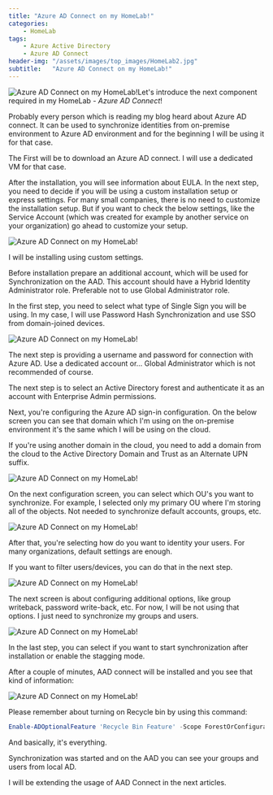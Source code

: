 ```yaml
---
title: "Azure AD Connect on my HomeLab!"
categories:
    - HomeLab
tags:
    - Azure Active Directory
    - Azure AD Connect
header-img: "/assets/images/top_images/HomeLab2.jpg"
subtitle:   "Azure AD Connect on my HomeLab!"
---
```

![Azure AD Connect on my HomeLab!](/assets/images/top_images/HomeLab2.jpg)Let's introduce the next component required in my HomeLab - *Azure AD Connect*!

Probably every person which is reading my blog heard about Azure AD connect. It can be used to synchronize identities from on-premise environment to Azure AD environment and for the beginning I will be using it for that case.

The First will be to download an Azure AD connect. I will use a dedicated VM for that case.

After the installation, you will see information about EULA. In the next step, you need to decide if you will be using a custom installation setup or express settings. For many small companies, there is no need to customize the installation setup. But if you want to check the below settings, like the Service Account (which was created for example by another service on your organization) go ahead to customize your setup.

![Azure AD Connect on my HomeLab!](/assets/images/posts/2022/2022-01-06-AADConnectOnMyLab/01.png)

I will be installing using custom settings.

Before installation prepare an additional account, which will be used for Synchronization on the AAD. This account should have a Hybrid Identity Administrator role. Preferable not to use Global Administrator role.

In the first step, you need to select what type of Single Sign you will be using. In my case, I will use Password Hash Synchronization and use SSO from domain-joined devices.

![Azure AD Connect on my HomeLab!](/assets/images/posts/2022/2022-01-06-AADConnectOnMyLab/02.png)

The next step is providing a username and password for connection with Azure AD. Use a dedicated account or... Global Administrator which is not recommended of course.

The next step is to select an Active Directory forest and authenticate it as an account with Enterprise Admin permissions.

Next, you're configuring the Azure AD sign-in configuration. On the below screen you can see that domain which I'm using on the on-premise environment it's the same which I will be using on the cloud.

If you're using another domain in the cloud, you need to add a domain from the cloud to the Active Directory Domain and Trust as an Alternate UPN suffix.

![Azure AD Connect on my HomeLab!](/assets/images/posts/2022/2022-01-06-AADConnectOnMyLab/03.png)

On the next configuration screen, you can select which OU's you want to synchronize. For example, I selected only my primary OU where I'm storing all of the objects. Not needed to synchronize default accounts, groups, etc.

![Azure AD Connect on my HomeLab!](/assets/images/posts/2022/2022-01-06-AADConnectOnMyLab/04.png)

After that, you're selecting how do you want to identity your users. For many organizations, default settings are enough.

If you want to filter users/devices, you can do that in the next step.

![Azure AD Connect on my HomeLab!](/assets/images/posts/2022/2022-01-06-AADConnectOnMyLab/05.png)

The next screen is about configuring additional options, like group writeback, password write-back, etc. For now, I will be not using that options. I just need to synchronize my groups and users.

![Azure AD Connect on my HomeLab!](/assets/images/posts/2022/2022-01-06-AADConnectOnMyLab/06.png)

In the last step, you can select if you want to start synchronization after installation or enable the stagging mode.

After a couple of minutes, AAD connect will be installed and you see that kind of information:

![Azure AD Connect on my HomeLab!](/assets/images/posts/2022/2022-01-06-AADConnectOnMyLab/07.png)

Please remember about turning on Recycle bin by using this command:

```powershell
Enable-ADOptionalFeature 'Recycle Bin Feature' -Scope ForestOrConfigurationSet -Target YourDomainName
```

And basically, it's everything.

Synchronization was started and on the AAD you can see your groups and users from local AD.

I will be extending the usage of AAD Connect in the next articles.
